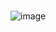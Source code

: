 # 

![image](https://github.com/IamPriyabrato04/Calculator-React/assets/138809464/8ae97756-3ffe-4ef6-90d4-e14038895ba2)

